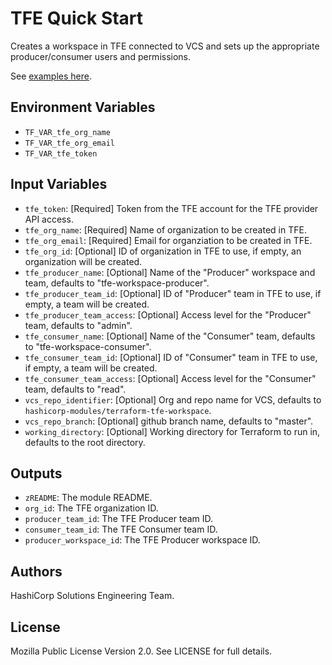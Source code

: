 # TFE Quick Start

Creates a workspace in TFE connected to VCS and sets up the appropriate producer/consumer users and permissions.

See [examples here](https://github.com/hashicorp-modules/terraform-tfe-workspace/tree/master/examples).

## Environment Variables

- `TF_VAR_tfe_org_name`
- `TF_VAR_tfe_org_email`
- `TF_VAR_tfe_token`

## Input Variables

- `tfe_token`: [Required] Token from the TFE account for the TFE provider API access.
- `tfe_org_name`: [Required] Name of organization to be created in TFE.
- `tfe_org_email`: [Required] Email for organziation to be created in TFE.
- `tfe_org_id`: [Optional] ID of organization in TFE to use, if empty, an organization will be created.
- `tfe_producer_name`: [Optional] Name of the "Producer" workspace and team, defaults to "tfe-workspace-producer".
- `tfe_producer_team_id`: [Optional] ID of "Producer" team in TFE to use, if empty, a team will be created.
- `tfe_producer_team_access`: [Optional] Access level for the "Producer" team, defaults to "admin".
- `tfe_consumer_name`: [Optional] Name of the "Consumer" team, defaults to "tfe-workspace-consumer".
- `tfe_consumer_team_id`: [Optional] ID of "Consumer" team in TFE to use, if empty, a team will be created.
- `tfe_consumer_team_access`: [Optional] Access level for the "Consumer" team, defaults to "read".
- `vcs_repo_identifier`: [Optional] Org and repo name for VCS, defaults to `hashicorp-modules/terraform-tfe-workspace`.
- `vcs_repo_branch`: [Optional] github branch name, defaults to "master".
- `working_directory`: [Optional] Working directory for Terraform to run in, defaults to the root directory.

## Outputs

- `zREADME`: The module README.
- `org_id`: The TFE organization ID.
- `producer_team_id`: The TFE Producer team ID.
- `consumer_team_id`: The TFE Consumer team ID.
- `producer_workspace_id`: The TFE Producer workspace ID.


## Authors

HashiCorp Solutions Engineering Team.

## License

Mozilla Public License Version 2.0. See LICENSE for full details.
